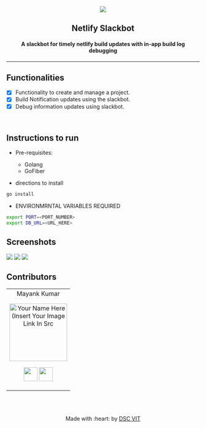 
<p align="center">
<a href="https://dscvit.com">
	<img src="https://user-images.githubusercontent.com/30529572/72455010-fb38d400-37e7-11ea-9c1e-8cdeb5f5906e.png" />
</a>
	<h2 align="center"> Netlify Slackbot </h2>
	<h4 align="center"> A slackbot for timely netlify build updates with in-app build log debugging <h4>
</p>

---
## Functionalities
- [X]  Functionality to create and manage a project.
- [X]  Build Notification updates using the slackbot.
- [X]  Debug information updates using slackbot.
<br>


## Instructions to run

* Pre-requisites:
	-	Golang
	-	GoFiber

* directions to install
```bash
go install
```

* ENVIRONMRNTAL VARIABLES REQUIRED

```bash
export PORT=<PORT_NUMBER>
export DB_URL=<URL_HERE>
```
## Screenshots
![](https://raw.githubusercontent.com/mayankkumar2/netlify-slackbot/master/screenshots/1.png)
![](https://raw.githubusercontent.com/mayankkumar2/netlify-slackbot/master/screenshots/2.png)
![](https://raw.githubusercontent.com/mayankkumar2/netlify-slackbot/master/screenshots/3.png)
## Contributors

<table>
<tr align="center">


<td>
Mayank Kumar
<p align="center">
<img src = "https://dscvit.com/images/techteam/mayank.jpg" width="150" height="150" alt="Your Name Here (Insert Your Image Link In Src">
</p>
<p align="center">
<a href = "https://github.com/mayankkumar2"><img src = "http://www.iconninja.com/files/241/825/211/round-collaboration-social-github-code-circle-network-icon.svg" width="36" height = "36"/></a>
<a href = "https://www.linkedin.com/in/mayank-kumar-855b0821/">
<img src = "http://www.iconninja.com/files/863/607/751/network-linkedin-social-connection-circular-circle-media-icon.svg" width="36" height="36"/>
</a>
</p>
</td>
</tr>
  </table>

<br>
<br>

<p align="center">
	Made with :heart: by <a href="https://dscvit.com">DSC VIT</a>
</p>
